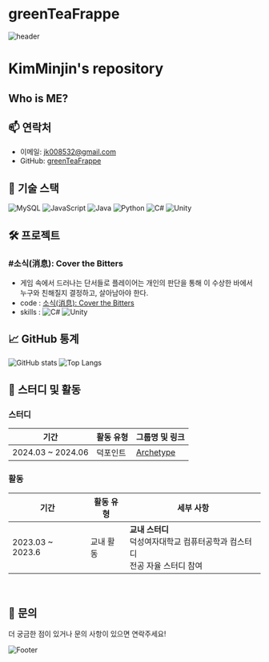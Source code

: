 # greenTeaFrappe
![header](https://capsule-render.vercel.app/api?type=waving&color=ff9945&fontColor=FFFFFF&height=300&section=header&text=Minjin's%20Hub🥕&fontSize=50)

# KimMinjin's repository

## Who is ME?




## 📫 연락처

- 이메일: [jk008532@gmail.com](jk008532@gmail.com)
- GitHub: [greenTeaFrappe](https://github.com/greenTeaFrappe)

## 🔧 기술 스택

![MySQL](https://img.shields.io/badge/MySQL-4479A1?style=for-the-badge&logo=mysql&logoColor=white)
![JavaScript](https://img.shields.io/badge/JavaScript-F7DF1E?style=for-the-badge&logo=javascript&logoColor=black)
![Java](https://img.shields.io/badge/Java-007396?style=for-the-badge&logo=java&logoColor=white) 
![Python](https://img.shields.io/badge/Python-3776AB?style=for-the-badge&logo=python&logoColor=white)
![C#](https://img.shields.io/badge/C%23-239120?style=for-the-badge&logo=c-sharp&logoColor=white)
![Unity](https://img.shields.io/badge/Unity-000000?style=for-the-badge&logo=unity&logoColor=white)




## 🛠 프로젝트

### #소식(消息): Cover the Bitters
- 게임 속에서 드러나는 단서들로 플레이어는 개인의 판단을 통해 이 수상한 바에서 누구와 친해질지 결정하고, 살아남아야 한다.
- code : [소식(消息): Cover the Bitters](https://github.com/greenTeaFrappe/ToyProject)
- skills : ![C#](https://img.shields.io/badge/-C%23-333333?style=flat&logo=c-sharp) ![Unity](https://img.shields.io/badge/-Unity-333333?style=flat&logo=unity)



## 📈 GitHub 통계

![GitHub stats](https://github-readme-stats.vercel.app/api?username=greenTeaFrappe&show_icons=true&theme=radical)
![Top Langs](https://github-readme-stats.vercel.app/api/top-langs/?username=greenTeaFrappe&layout=compact&theme=radical)

## 🌱 스터디 및 활동


### 스터디
| 기간                | 활동 유형            | 그룹명 및 링크 |
|---------------------|----------------------|----------------|
| 2024.03 ~ 2024.06   | 덕포인트   | [Archetype](https://www.notion.so/Archetype-39e0f17c532e4629b7c42fc347874c35?pvs=21) |


### 활동

| 기간                  | 활동 유형            | 세부 사항 |
|-----------------------|-----------------------|-----------|
| 2023.03 ~ 2023.6     | 교내 활동             | **교내 스터디**<br>덕성여자대학교 컴퓨터공학과 컴스터디<br>전공 자율 스터디 참여 |


<br>

## 💬 문의

더 궁금한 점이 있거나 문의 사항이 있으면 연락주세요!

![Footer](https://capsule-render.vercel.app/api?type=waving&color=ff9945&height=200&section=footer)
